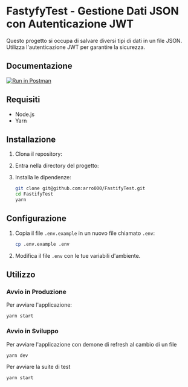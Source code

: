 # FastyfyTest - Gestione Dati JSON con Autenticazione JWT

Questo progetto si occupa di salvare diversi tipi di dati in un file JSON. Utilizza l'autenticazione JWT per garantire la sicurezza.

## Documentazione

[![Run in Postman](https://run.pstmn.io/button.svg)](!https://documenter.getpostman.com/view/7237517/2s9YJaXii7)

## Requisiti

-   Node.js
-   Yarn

## Installazione

1. Clona il repository:
2. Entra nella directory del progetto:
3. Installa le dipendenze:

    ```bash
    git clone git@github.com:arro000/FastifyTest.git
    cd FastifyTest
    yarn
    ```

## Configurazione

1. Copia il file `.env.example` in un nuovo file chiamato `.env`:

    ```bash
    cp .env.example .env
    ```

2. Modifica il file `.env` con le tue variabili d'ambiente.

## Utilizzo

### Avvio in Produzione

Per avviare l'applicazione:

    yarn start

### Avvio in Sviluppo

Per avviare l'applicazione con demone di refresh al cambio di un file

    yarn dev

Per avviare la suite di test

    yarn start
